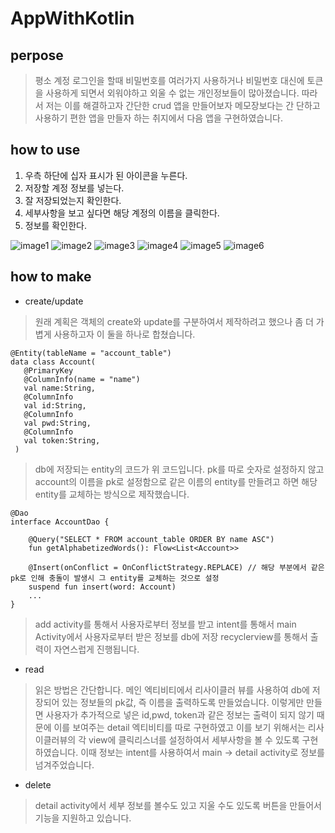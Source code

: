 # AppWithKotlin

## perpose

> 평소 계정 로그인을 할때 비밀번호를 여러가지 사용하거나 비밀번호 대신에 토큰을 사용하게 되면서 외워야하고 외울 수 없는 개인정보들이 많아졌습니다. 따라서 저는 이를 해결하고자 간단한 crud 앱을 만들어보자 메모장보다는 간
단하고 사용하기 편한 앱을 만들자 하는 취지에서 다음 앱을 구현하였습니다.

## how to use

1. 우측 하단에 십자 표시가 된 아이콘을 누른다. 
2. 저장할 계정 정보를 넣는다.
3. 잘 저장되었는지 확인한다.
4. 세부사항을 보고 싶다면 해당 계정의 이름을 클릭한다.
5. 정보를 확인한다.

![image1](./image/image1.png)
![image2](./image/image2.png)
![image3](./image/image3.png)
![image4](./image/image4.png)
![image5](./image/image5.png)
![image6](./image/image6.png)


## how to make
 - create/update
 >원래 계획은 객체의 create와 update를 구분하여서 제작하려고 했으나 좀 더 가볍게 사용하고자 이 둘을 하나로 합쳤습니다.
 
 ~~~
 @Entity(tableName = "account_table")
 data class Account(
    @PrimaryKey
    @ColumnInfo(name = "name")
    val name:String,
    @ColumnInfo
    val id:String,
    @ColumnInfo
    val pwd:String,
    @ColumnInfo
    val token:String,
  )
 ~~~

> db에 저장되는 entity의 코드가 위 코드입니다. pk를 따로 숫자로 설정하지 않고 account의 이름을 pk로 설정함으로 같은 이름의 entity를 만들려고 하면 해당 entity를 교체하는 방식으로 제작했습니다.

~~~
@Dao
interface AccountDao {

    @Query("SELECT * FROM account_table ORDER BY name ASC")
    fun getAlphabetizedWords(): Flow<List<Account>>

    @Insert(onConflict = OnConflictStrategy.REPLACE) // 해당 부분에서 같은 pk로 인해 충돌이 발생시 그 entity를 교체하는 것으로 설정
    suspend fun insert(word: Account)
    ...
}
~~~

>add activity를 통해서 사용자로부터 정보를 받고 intent를 통해서 main Activity에서 사용자로부터 받은 정보를 db에 저장 recyclerview를 통해서 출력이 자연스럽게 진행됩니다.

 - read
 > 읽은 방법은 간단합니다. 메인 엑티비티에서 리사이클러 뷰를 사용하여 db에 저장되어 있는 정보들의 pk값, 즉 이름을 출력하도록 만들었습니다. 이렇게만 만들면 사용자가 추가적으로 넣은 id,pwd, token과 같은 정보는 
 출력이 되지 않기 때문에 이를 보여주는 detail 엑티비티를 따로 구현하였고 이를 보기 위해서는 리사이클러뷰의 각 view에 클릭리스너를 설정하여서 세부사항을 볼 수 있도록 구현하였습니다.
 이때 정보는 intent를 사용하여서 main -> detail  activity로 정보를 넘겨주었습니다.
 
 - delete
 > detail activity에서 세부 정보를 볼수도 있고 지울 수도 있도록 버튼을 만들어서 기능을 지원하고 있습니다.




